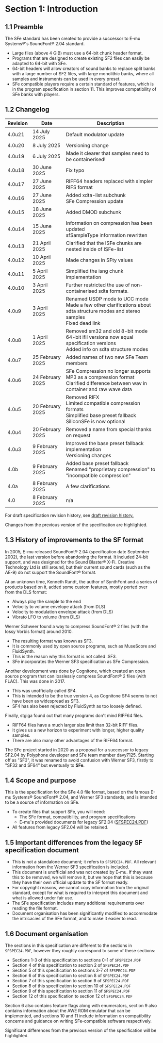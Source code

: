 # Section 1: Introduction

## 1.1 Preamble

The SFe standard has been created to provide a successor to E-mu Systems®'s SoundFont® 2.04 standard.

- Large files (above 4 GiB) must use a 64-bit chunk header format.
- Programs that are designed to create existing SF2 files can easily be adapted to 64-bit with SFe.
- 64-bit headers will allow creators of sound banks to replace split banks with a large number of SF2 files, with large monolithic banks, where all samples and instruments can be used in every preset.
- SFe compatible players require a certain standard of features, which is in the program specification in section 11. This improves compatibility of SFe banks with players.

## 1.2 Changelog

| Revision | Date             | Description                                                                                                                           |
|----------|------------------|---------------------------------------------------------------------------------------------------------------------------------------|
| 4.0u21   | 14 July 2025     | Default modulator update                                                                                                              |
| 4.0u20   | 8 July 2025      | Versioning change                                                                                                                     |
| 4.0u19   | 6 July 2025      | Made it clearer that samples need to be containerised!                                                                                |
| 4.0u18   | 30 June 2025     | Fix typo                                                                                                                              |
| 4.0u17   | 27 June 2025     | RIFF64 headers replaced with simpler RIFS format                                                                                      | 
| 4.0u16   | 27 June 2025     | Added xdta-list subchunk <br> SFe Compression update                                                                                  |
| 4.0u15   | 18 June 2025     | Added DMOD subchunk                                                                                                                   |
| 4.0u14   | 15 June 2025     | Information on compression has been updated <br> sfSampleType information rewritten                                                   |
| 4.0u13   | 21 April 2025    | Clarified that the ISFe chunks are nested inside of ISFe-list                                                                         |
| 4.0u12   | 10 April 2025    | Made changes in SFty values                                                                                                           |
| 4.0u11   | 5 April 2025     | Simplified the isng chunk implementation                                                                                              |
| 4.0u10   | 3 April 2025     | Further restricted the use of non-containerised sdta formats.                                                                         |
| 4.0u9    | 3 April 2025     | Renamed USDP mode to UCC mode <br> Made a few other clarifications about sdta structure modes and stereo samples <br> Fixed dead link |
| 4.0u8    | 1 April 2025     | Removed sm32 and old 8-bit mode <br> 64-bit ifil versions now equal specification versions <br> Added info on sdta structure modes    |
| 4.0u7    | 25 February 2025 | Added names of two new SFe Team members                                                                                               |
| 4.0u6    | 24 February 2025 | SFe Compression no longer supports MP3 as a compression format <br> Clarified difference between wav in container and raw wave data   |
| 4.0u5    | 20 February 2025 | Removed RIFX <br> Limited compatible compression formats <br> Simplified base preset fallback <br> SiliconSFe is now optional         |
| 4.0u4    | 20 February 2025 | Removed a name from special thanks on request                                                                                         |
| 4.0u3    | 9 February 2025  | Improved the base preset fallback implementation <br> Versioning changes                                                              |
| 4.0b     | 9 February 2025  | Added base preset fallback <br> Renamed "proprietary compression" to "incompatible compression"                                       |
| 4.0a     | 8 February 2025  | A few clarifications                                                                                                                  |
| 4.0      | 8 February 2025  | n/a                                                                                                                                   |

For draft specification revision history, see [draft revision history.](../draft-revision-history.md)

Changes from the previous version of the specification are highlighted.

## 1.3 History of improvements to the SF format

In 2005, E-mu released SoundFont® 2.04 (specification date September 2002), the last version before abandoning the format. It included 24-bit support, and was designed for the Sound Blaster® X-Fi. Creative Technology Ltd is still around, but their current sound cards (such as the AE-9) do not support the SoundFont® format.

At an unknown time, Kenneth Rundt, the author of SynthFont and a series of products based on it, added some custom features, mostly ported over from the DLS format:

- Always play the sample to the end
- Velocity to volume envelope attack (from DLS)
- Velocity to modulation envelope attack (from DLS)
- Vibrato LFO to volume (from DLS)

Werner Schweer found a way to compress SoundFont® 2 files (with the lossy Vorbis format) around 2010.

- The resulting format was known as SF3.
- It is commonly used by open source programs, such as MuseScore and FluidSynth.
- This is the reason why this format is not called .SF3.
- SFe incorporates the Werner SF3 specification as SFe Compression.

Another development was done by Cognitone, which created an open source program that can losslessly compress SoundFont® 2 files (with FLAC). This was done in 2017.

- This was unofficially called SF4.
- This is intended to be the true version 4, as Cognitone SF4 seems to not have been as widespread as SF3.
- SF4 has also been rejected by FluidSynth as too loosely defined.

Finally, stgiga found out that many programs don't mind RIFF64 files.

- RIFF64 files have a much larger size limit than 32-bit RIFF files.
- It gives us a new horizon to experiment with longer, higher quality samples.
- There are also many other advantages of the RIFF64 format.

The SFe project started in 2020 as a proposal for a successor to legacy SF2.04 by Polyphone developer and SFe team member davy7125. Starting off as "SF3", it was renamed to avoid confusion with Werner SF3, firstly to "SF32 and SF64" but eventually to **SFe**.

## 1.4 Scope and purpose

This is the specification for the SFe 4.0 file format, based on the famous E-mu Systems® SoundFont® 2.04, and Werner SF3 standards, and is intended to be a source of information on SFe.

- To create files that support SFe, you will need:
    - The SFe format, compatibility, and program specifications
    - E-mu's provided documents for legacy SF2.04 ([SFSPEC24.PDF](https://raw.githubusercontent.com/davy7125/soundfont-standard-v3/117539e5dc2d35d7a6273ba7bc319e7d1e1c9a67/sfspec24.pdf))
- All features from legacy SF2.04 will be retained.

## 1.5 Important differences from the legacy SF specification document

- This is not a standalone document; it refers to `SFSPEC24.PDF`. All relevant information from the Werner SF3 specification is included.
- This document is unofficial and was not created by E-mu. If they want this to be removed, we will remove it, but we hope that this is because they have their own official update to the SF format ready.
- For copyright reasons, we cannot copy information from the original standard, except for what is required to interpret this document and what is allowed under fair use.
- The SFe specification includes many additional requirements over reading the file format.
- Document organisation has been significantly modified to accommodate the intricacies of the SFe format, and to make it easier to read.

## 1.6 Document organisation

The sections in this specification are different to the sections in `SFSPEC24.PDF`, however they roughly correspond to some of these sections:

- Sections 1-3 of this specification to sections 0-1 of `SFSPEC24.PDF`
- Section 4 of this specification to section 2 of `SFSPEC24.PDF`
- Section 5 of this specification to sections 3-7 of `SFSPEC24.PDF`
- Section 6 of this specification to section 8 of `SFSPEC24.PDF`
- Section 7 of this specification to section 9 of `SFSPEC24.PDF`
- Section 8 of this specification to section 10 of `SFSPEC24.PDF`
- Section 9 of this specification to section 11 of `SFSPEC24.PDF`
- Section 12 of this specification to section 12 of `SFSPEC24.PDF`

Section 6 also contains feature flags along with enumerators, section 9 also contains information about the AWE ROM emulator that can be implemented, and sections 10 and 11 include information on compatibility concerns and guidance on writing SFe-compatible software respectively.

Significant differences from the previous version of the specification will be highlighted.